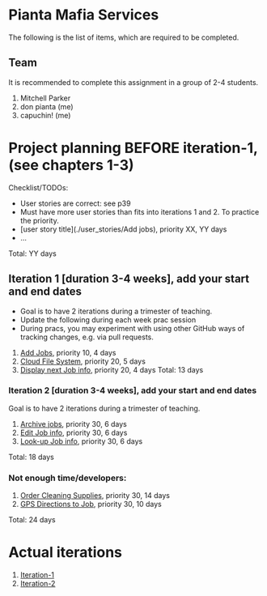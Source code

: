 # Pianta Mafia Services

The following is the list of items, which are required to be completed.

## Team

It is recommended to complete this assignment in a group of 2-4 students.
1. Mitchell Parker 
2. don pianta (me)
3. capuchin! (me)


# Project planning BEFORE iteration-1, (see chapters 1-3)
Checklist/TODOs:
* User stories are correct: see p39
* Must have more user stories than fits into iterations 1 and 2. To practice the priority.
* [user story title](./user_stories/Add jobs), priority XX, YY days 
* ...

Total: YY days


## Iteration 1 [duration 3-4 weeks], add your start and end dates 

* Goal is to have 2 iterations during a trimester of teaching.
* Update the following during each week prac session
* During pracs, you may experiment with using other GitHub ways of tracking changes, e.g. via pull requests.

1. [Add Jobs](./user_stories/Add%20jobs.md), priority 10, 4 days  
2. [Cloud File System](./user_stories/Cloud%20File%20System.md), priority 20, 5 days 
3. [Display next Job info](./user_stories/Display%20next%20Job%20info.md), priority 20, 4 days
Total: 13 days


### Iteration 2 [duration 3-4 weeks], add your start and end dates
Goal is to have 2 iterations during a trimester of teaching.
1. [Archive jobs](./user_stories/Archive%20Jobs.md), priority 30, 6 days
2. [Edit Job info](./user_stories/Edit%20Job%20info.md), priority 30, 6 days
3. [Look-up Job info](./user_stories/Look-up%20Job%20info.md), priority 30, 6 days

Total: 18 days

### Not enough time/developers: 
1. [Order Cleaning Supplies](./user_stories/Order%20Cleaning%20Supplies.md), priority 30, 14 days
2. [GPS Directions to Job](./user_stories/GPS%20Directions%20to%20Job.md), priority 30, 10 days 

Total: 24 days

# Actual iterations
1. [Iteration-1](./iteration_1.md)
2. [Iteration-2](./iteration_2.md)


